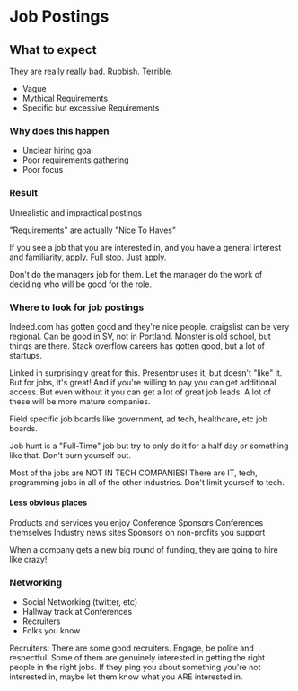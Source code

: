 # Job Postings

## What to expect

They are really really bad. Rubbish. Terrible.

- Vague
- Mythical Requirements
- Specific but excessive Requirements

### Why does this happen

- Unclear hiring goal
- Poor requirements gathering
- Poor focus

### Result

Unrealistic and impractical postings

"Requirements" are actually "Nice To Haves"

If you see a job that you are interested in, and you have a general interest and
familiarity, apply. Full stop. Just apply.

Don't do the managers job for them. Let the manager do the work of deciding who
will be good for the role.

### Where to look for job postings

Indeed.com has gotten good and they're nice people.
craigslist can be very regional. Can be good in SV, not in Portland.
Monster is old school, but things are there.
Stack overflow careers has gotten good, but a lot of startups.

Linked in surprisingly great for this. Presentor uses it, but doesn't "like" it.
But for jobs, it's great! And if you're willing to pay you can get additional
access. But even without it you can get a lot of great job leads. A lot of these
will be more mature companies.

Field specific job boards like government, ad tech, healthcare, etc job boards.

Job hunt is a "Full-Time" job but try to only do it for a half day or something
like that. Don't burn yourself out.

Most of the jobs are NOT IN TECH COMPANIES! There are IT, tech, programming jobs
in all of the other industries. Don't limit yourself to tech.

#### Less obvious places

Products and services you enjoy
Conference Sponsors
Conferences themselves
Industry news sites
Sponsors on non-profits you support

When a company gets a new big round of funding, they are going to hire like
crazy!

### Networking

- Social Networking (twitter, etc)
- Hallway track at Conferences
- Recruiters
- Folks you know

Recruiters:
There are some good recruiters. Engage, be polite and respectful. Some of them
are genuinely interested in getting the right people in the right jobs. If they
ping you about something you're not interested in, maybe let them know what you
ARE interested in.
